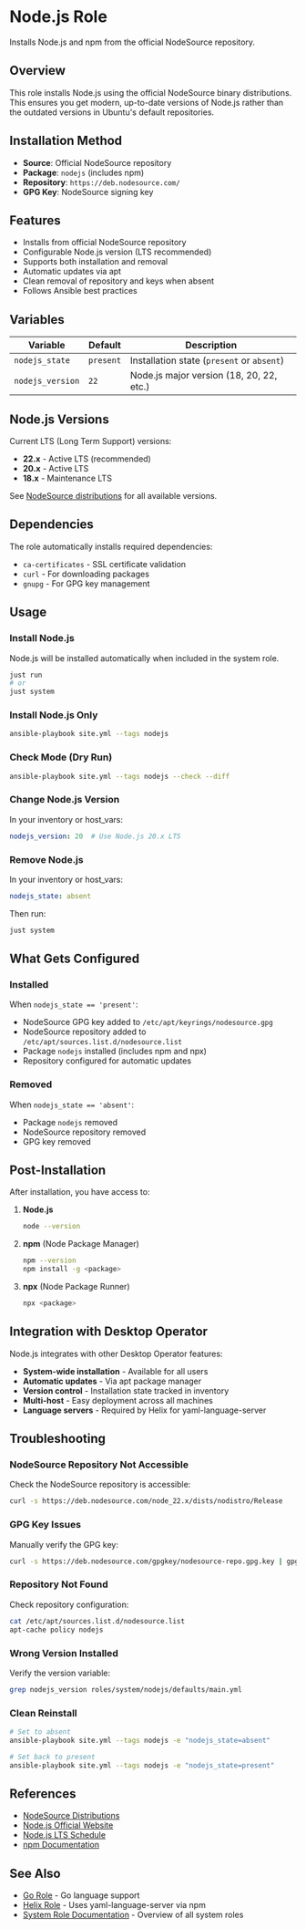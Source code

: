 # Node.js Role

Installs Node.js and npm from the official NodeSource repository.

## Overview

This role installs Node.js using the official NodeSource binary distributions. This ensures you get modern, up-to-date versions of Node.js rather than the outdated versions in Ubuntu's default repositories.

## Installation Method

- **Source**: Official NodeSource repository
- **Package**: `nodejs` (includes npm)
- **Repository**: `https://deb.nodesource.com/`
- **GPG Key**: NodeSource signing key

## Features

- Installs from official NodeSource repository
- Configurable Node.js version (LTS recommended)
- Supports both installation and removal
- Automatic updates via apt
- Clean removal of repository and keys when absent
- Follows Ansible best practices

## Variables

| Variable | Default | Description |
|----------|---------|-------------|
| `nodejs_state` | `present` | Installation state (`present` or `absent`) |
| `nodejs_version` | `22` | Node.js major version (18, 20, 22, etc.) |

## Node.js Versions

Current LTS (Long Term Support) versions:
- **22.x** - Active LTS (recommended)
- **20.x** - Active LTS
- **18.x** - Maintenance LTS

See [NodeSource distributions](https://github.com/nodesource/distributions) for all available versions.

## Dependencies

The role automatically installs required dependencies:
- `ca-certificates` - SSL certificate validation
- `curl` - For downloading packages
- `gnupg` - For GPG key management

## Usage

### Install Node.js

Node.js will be installed automatically when included in the system role.

```bash
just run
# or
just system
```

### Install Node.js Only

```bash
ansible-playbook site.yml --tags nodejs
```

### Check Mode (Dry Run)

```bash
ansible-playbook site.yml --tags nodejs --check --diff
```

### Change Node.js Version

In your inventory or host_vars:

```yaml
nodejs_version: 20  # Use Node.js 20.x LTS
```

### Remove Node.js

In your inventory or host_vars:

```yaml
nodejs_state: absent
```

Then run:

```bash
just system
```

## What Gets Configured

### Installed

When `nodejs_state == 'present'`:
- NodeSource GPG key added to `/etc/apt/keyrings/nodesource.gpg`
- NodeSource repository added to `/etc/apt/sources.list.d/nodesource.list`
- Package `nodejs` installed (includes npm and npx)
- Repository configured for automatic updates

### Removed

When `nodejs_state == 'absent'`:
- Package `nodejs` removed
- NodeSource repository removed
- GPG key removed

## Post-Installation

After installation, you have access to:

1. **Node.js**
   ```bash
   node --version
   ```

2. **npm** (Node Package Manager)
   ```bash
   npm --version
   npm install -g <package>
   ```

3. **npx** (Node Package Runner)
   ```bash
   npx <package>
   ```

## Integration with Desktop Operator

Node.js integrates with other Desktop Operator features:

- **System-wide installation** - Available for all users
- **Automatic updates** - Via apt package manager
- **Version control** - Installation state tracked in inventory
- **Multi-host** - Easy deployment across all machines
- **Language servers** - Required by Helix for yaml-language-server

## Troubleshooting

### NodeSource Repository Not Accessible

Check the NodeSource repository is accessible:
```bash
curl -s https://deb.nodesource.com/node_22.x/dists/nodistro/Release
```

### GPG Key Issues

Manually verify the GPG key:
```bash
curl -s https://deb.nodesource.com/gpgkey/nodesource-repo.gpg.key | gpg --dearmor
```

### Repository Not Found

Check repository configuration:
```bash
cat /etc/apt/sources.list.d/nodesource.list
apt-cache policy nodejs
```

### Wrong Version Installed

Verify the version variable:
```bash
grep nodejs_version roles/system/nodejs/defaults/main.yml
```

### Clean Reinstall

```bash
# Set to absent
ansible-playbook site.yml --tags nodejs -e "nodejs_state=absent"

# Set back to present
ansible-playbook site.yml --tags nodejs -e "nodejs_state=present"
```

## References

- [NodeSource Distributions](https://github.com/nodesource/distributions)
- [Node.js Official Website](https://nodejs.org/)
- [Node.js LTS Schedule](https://github.com/nodejs/release#release-schedule)
- [npm Documentation](https://docs.npmjs.com/)

## See Also

- [Go Role](../go/) - Go language support
- [Helix Role](../../apps/helix/) - Uses yaml-language-server via npm
- [System Role Documentation](../README.md) - Overview of all system roles
